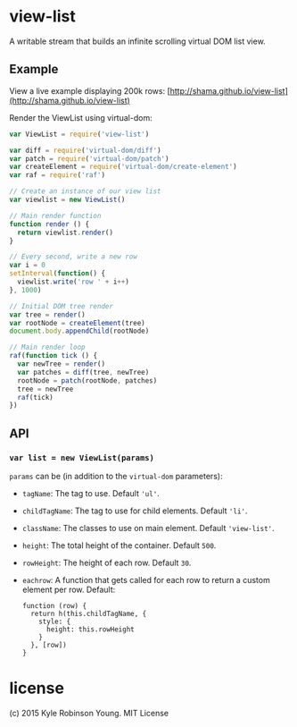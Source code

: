 # view-list

A writable stream that builds an infinite scrolling virtual DOM list view.

## Example

View a live example displaying 200k rows: [http://shama.github.io/view-list](http://shama.github.io/view-list)

Render the ViewList using virtual-dom:

```js
var ViewList = require('view-list')

var diff = require('virtual-dom/diff')
var patch = require('virtual-dom/patch')
var createElement = require('virtual-dom/create-element')
var raf = require('raf')

// Create an instance of our view list
var viewlist = new ViewList()

// Main render function
function render () {
  return viewlist.render()
}

// Every second, write a new row
var i = 0
setInterval(function() {
  viewlist.write('row ' + i++)
}, 1000)

// Initial DOM tree render
var tree = render()
var rootNode = createElement(tree)
document.body.appendChild(rootNode)

// Main render loop
raf(function tick () {
  var newTree = render()
  var patches = diff(tree, newTree)
  rootNode = patch(rootNode, patches)
  tree = newTree
  raf(tick)
})
```

## API

### `var list = new ViewList(params)`

`params` can be (in addition to the `virtual-dom` parameters):

* `tagName`: The tag to use. Default `'ul'`.
* `childTagName`: The tag to use for child elements. Default `'li'`.
* `className`: The classes to use on main element. Default `'view-list'`.
* `height`: The total height of the container. Default `500`.
* `rowHeight`: The height of each row. Default `30`.
* `eachrow`: A function that gets called for each row to return a custom element per row. Default:

  ```
  function (row) {
    return h(this.childTagName, {
      style: {
        height: this.rowHeight
      }
    }, [row])
  }
  ```

# license
(c) 2015 Kyle Robinson Young. MIT License
